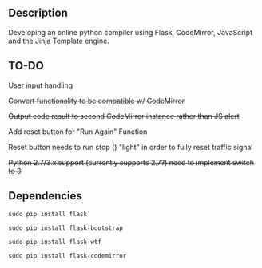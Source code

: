 ## Description
Developing an online python compiler using Flask, CodeMirror, JavaScript and the Jinja Template engine. 

## TO-DO
User input handling

~~Convert functionality to be compatible w/ CodeMirror~~

~~Output code result to second CodeMirror instance rather than JS alert~~

~~Add reset button~~ for "Run Again" Function

Reset button needs to run stop () "light" in order to fully reset traffic signal

~~Python 2.7/3.x support (currently supports 2.7?) need to implement switch to 3~~

## Dependencies

```
sudo pip install flask
```

```
sudo pip install flask-bootstrap
```

```
sudo pip install flask-wtf

```

```
sudo pip install flask-codemirror
```
